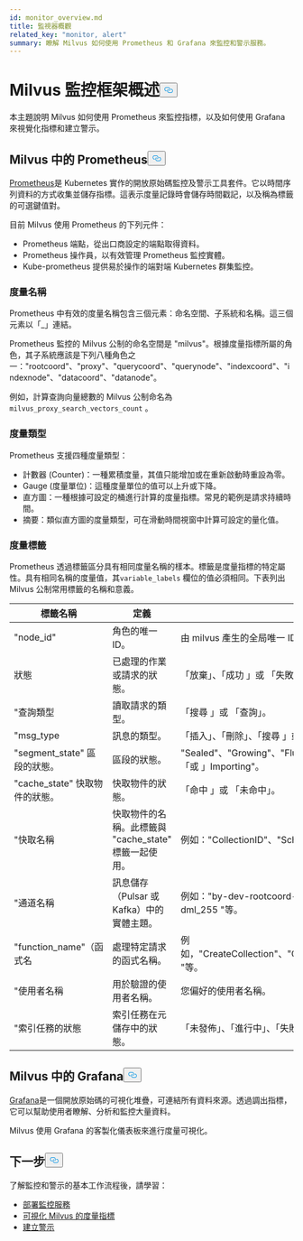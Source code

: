 ```yaml
---
id: monitor_overview.md
title: 監視器概觀
related_key: "monitor, alert"
summary: 瞭解 Milvus 如何使用 Prometheus 和 Grafana 來監控和警示服務。
---
```


<h1 id="Milvus-monitoring-framework-overview" class="common-anchor-header">Milvus 監控框架概述<button data-href="#Milvus-monitoring-framework-overview" class="anchor-icon" translate="no">
      <svg translate="no"
        aria-hidden="true"
        focusable="false"
        height="20"
        version="1.1"
        viewBox="0 0 16 16"
        width="16"
      >
        <path
          fill="#0092E4"
          fill-rule="evenodd"
          d="M4 9h1v1H4c-1.5 0-3-1.69-3-3.5S2.55 3 4 3h4c1.45 0 3 1.69 3 3.5 0 1.41-.91 2.72-2 3.25V8.59c.58-.45 1-1.27 1-2.09C10 5.22 8.98 4 8 4H4c-.98 0-2 1.22-2 2.5S3 9 4 9zm9-3h-1v1h1c1 0 2 1.22 2 2.5S13.98 12 13 12H9c-.98 0-2-1.22-2-2.5 0-.83.42-1.64 1-2.09V6.25c-1.09.53-2 1.84-2 3.25C6 11.31 7.55 13 9 13h4c1.45 0 3-1.69 3-3.5S14.5 6 13 6z"
        ></path>
      </svg>
    </button></h1><p>本主題說明 Milvus 如何使用 Prometheus 來監控指標，以及如何使用 Grafana 來視覺化指標和建立警示。</p>
<h2 id="Prometheus-in-Milvus" class="common-anchor-header">Milvus 中的 Prometheus<button data-href="#Prometheus-in-Milvus" class="anchor-icon" translate="no">
      <svg translate="no"
        aria-hidden="true"
        focusable="false"
        height="20"
        version="1.1"
        viewBox="0 0 16 16"
        width="16"
      >
        <path
          fill="#0092E4"
          fill-rule="evenodd"
          d="M4 9h1v1H4c-1.5 0-3-1.69-3-3.5S2.55 3 4 3h4c1.45 0 3 1.69 3 3.5 0 1.41-.91 2.72-2 3.25V8.59c.58-.45 1-1.27 1-2.09C10 5.22 8.98 4 8 4H4c-.98 0-2 1.22-2 2.5S3 9 4 9zm9-3h-1v1h1c1 0 2 1.22 2 2.5S13.98 12 13 12H9c-.98 0-2-1.22-2-2.5 0-.83.42-1.64 1-2.09V6.25c-1.09.53-2 1.84-2 3.25C6 11.31 7.55 13 9 13h4c1.45 0 3-1.69 3-3.5S14.5 6 13 6z"
        ></path>
      </svg>
    </button></h2><p><a href="https://prometheus.io/docs/introduction/overview/">Prometheus</a>是 Kubernetes 實作的開放原始碼監控及警示工具套件。它以時間序列資料的方式收集並儲存指標。這表示度量記錄時會儲存時間戳記，以及稱為標籤的可選鍵值對。</p>
<p>目前 Milvus 使用 Prometheus 的下列元件：</p>
<ul>
<li>Prometheus 端點，從出口商設定的端點取得資料。</li>
<li>Prometheus 操作員，以有效管理 Prometheus 監控實體。</li>
<li>Kube-prometheus 提供易於操作的端對端 Kubernetes 群集監控。</li>
</ul>
<h3 id="Metric-names" class="common-anchor-header">度量名稱</h3><p>Prometheus 中有效的度量名稱包含三個元素：命名空間、子系統和名稱。這三個元素以「_」連結。</p>
<p>Prometheus 監控的 Milvus 公制的命名空間是 &quot;milvus&quot;。根據度量指標所屬的角色，其子系統應該是下列八種角色之一：&quot;rootcoord&quot;、&quot;proxy&quot;、&quot;querycoord&quot;、&quot;querynode&quot;、&quot;indexcoord&quot;、&quot;indexnode&quot;、&quot;datacoord&quot;、&quot;datanode&quot;。</p>
<p>例如，計算查詢向量總數的 Milvus 公制命名為<code translate="no">milvus_proxy_search_vectors_count</code> 。</p>
<h3 id="Metric-types" class="common-anchor-header">度量類型</h3><p>Prometheus 支援四種度量類型：</p>
<ul>
<li>計數器 (Counter)：一種累積度量，其值只能增加或在重新啟動時重設為零。</li>
<li>Gauge (度量單位)：這種度量單位的值可以上升或下降。</li>
<li>直方圖：一種根據可設定的桶進行計算的度量指標。常見的範例是請求持續時間。</li>
<li>摘要：類似直方圖的度量類型，可在滑動時間視窗中計算可設定的量化值。</li>
</ul>
<h3 id="Metric-labels" class="common-anchor-header">度量標籤</h3><p>Prometheus 透過標籤區分具有相同度量名稱的樣本。標籤是度量指標的特定屬性。具有相同名稱的度量值，其<code translate="no">variable_labels</code> 欄位的值必須相同。下表列出 Milvus 公制常用標籤的名稱和意義。</p>
<table>
<thead>
<tr><th>標籤名稱</th><th>定義</th><th>值</th></tr>
</thead>
<tbody>
<tr><td>"node_id"</td><td>角色的唯一 ID。</td><td>由 milvus 產生的全局唯一 ID。</td></tr>
<tr><td>狀態</td><td>已處理的作業或請求的狀態。</td><td>「放棄」、「成功 」或 「失敗」。</td></tr>
<tr><td>"查詢類型</td><td>讀取請求的類型。</td><td>「搜尋 」或 「查詢」。</td></tr>
<tr><td>"msg_type</td><td>訊息的類型。</td><td>「插入」、「刪除」、「搜尋 」或 「查詢」。</td></tr>
<tr><td>"segment_state" 區段的狀態。</td><td>區段的狀態。</td><td>&quot;Sealed&quot;、&quot;Growing&quot;、&quot;Flushed&quot;、&quot;Flushing&quot;、&quot;Dropped 「或 」Importing&quot;。</td></tr>
<tr><td>"cache_state" 快取物件的狀態。</td><td>快取物件的狀態。</td><td>「命中 」或 「未命中」。</td></tr>
<tr><td>"快取名稱</td><td>快取物件的名稱。此標籤與 &quot;cache_state&quot; 標籤一起使用。</td><td>例如：&quot;CollectionID&quot;、&quot;Schema &quot;等。</td></tr>
<tr><td>&quot;通道名稱</td><td>訊息儲存（Pulsar 或 Kafka）中的實體主題。</td><td>例如：&quot;by-dev-rootcoord-dml_0&quot;、&quot;by-dev-rootcoord-dml_255 &quot;等。</td></tr>
<tr><td>"function_name"（函式名</td><td>處理特定請求的函式名稱。</td><td>例如，&quot;CreateCollection&quot;、&quot;CreatePartition&quot;、&quot;CreateIndex &quot;等。</td></tr>
<tr><td>"使用者名稱</td><td>用於驗證的使用者名稱。</td><td>您偏好的使用者名稱。</td></tr>
<tr><td>"索引任務的狀態</td><td>索引任務在元儲存中的狀態。</td><td>「未發佈」、「進行中」、「失敗」、「完成 」或 「回收」。</td></tr>
</tbody>
</table>
<h2 id="Grafana-in-Milvus" class="common-anchor-header">Milvus 中的 Grafana<button data-href="#Grafana-in-Milvus" class="anchor-icon" translate="no">
      <svg translate="no"
        aria-hidden="true"
        focusable="false"
        height="20"
        version="1.1"
        viewBox="0 0 16 16"
        width="16"
      >
        <path
          fill="#0092E4"
          fill-rule="evenodd"
          d="M4 9h1v1H4c-1.5 0-3-1.69-3-3.5S2.55 3 4 3h4c1.45 0 3 1.69 3 3.5 0 1.41-.91 2.72-2 3.25V8.59c.58-.45 1-1.27 1-2.09C10 5.22 8.98 4 8 4H4c-.98 0-2 1.22-2 2.5S3 9 4 9zm9-3h-1v1h1c1 0 2 1.22 2 2.5S13.98 12 13 12H9c-.98 0-2-1.22-2-2.5 0-.83.42-1.64 1-2.09V6.25c-1.09.53-2 1.84-2 3.25C6 11.31 7.55 13 9 13h4c1.45 0 3-1.69 3-3.5S14.5 6 13 6z"
        ></path>
      </svg>
    </button></h2><p><a href="https://grafana.com/docs/grafana/latest/introduction/">Grafana</a>是一個開放原始碼的可視化堆疊，可連結所有資料來源。透過調出指標，它可以幫助使用者瞭解、分析和監控大量資料。</p>
<p>Milvus 使用 Grafana 的客製化儀表板來進行度量可視化。</p>
<h2 id="Whats-next" class="common-anchor-header">下一步<button data-href="#Whats-next" class="anchor-icon" translate="no">
      <svg translate="no"
        aria-hidden="true"
        focusable="false"
        height="20"
        version="1.1"
        viewBox="0 0 16 16"
        width="16"
      >
        <path
          fill="#0092E4"
          fill-rule="evenodd"
          d="M4 9h1v1H4c-1.5 0-3-1.69-3-3.5S2.55 3 4 3h4c1.45 0 3 1.69 3 3.5 0 1.41-.91 2.72-2 3.25V8.59c.58-.45 1-1.27 1-2.09C10 5.22 8.98 4 8 4H4c-.98 0-2 1.22-2 2.5S3 9 4 9zm9-3h-1v1h1c1 0 2 1.22 2 2.5S13.98 12 13 12H9c-.98 0-2-1.22-2-2.5 0-.83.42-1.64 1-2.09V6.25c-1.09.53-2 1.84-2 3.25C6 11.31 7.55 13 9 13h4c1.45 0 3-1.69 3-3.5S14.5 6 13 6z"
        ></path>
      </svg>
    </button></h2><p>了解監控和警示的基本工作流程後，請學習：</p>
<ul>
<li><a href="/docs/zh-hant/v2.5.x/monitor.md">部署監控服務</a></li>
<li><a href="/docs/zh-hant/v2.5.x/visualize.md">可視化 Milvus 的度量指標</a></li>
<li><a href="/docs/zh-hant/v2.5.x/alert.md">建立警示</a></li>
</ul>
